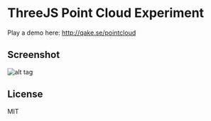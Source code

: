 # ThreeJS Point Cloud Experiment
Play a demo here: http://qake.se/pointcloud

## Screenshot
![alt tag](https://raw.github.com/lallassu/pointcloud/master/promo.png)

## License 
MIT
